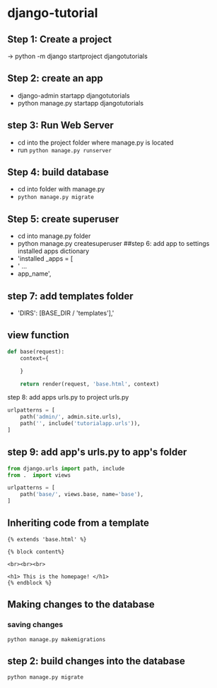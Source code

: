 # django-tutorial

## Step 1: Create a project
-> python -m django startproject djangotutorials
## Step 2: create an app
- django-admin startapp djangotutorials
- python manage.py startapp djangotutorials
## step 3: Run Web Server
- cd into the project folder where manage.py is located
- run `python manage.py runserver`
## Step 4: build database
- cd into folder with manage.py
- `python manage.py migrate`
## Step 5: create superuser
- cd into manage.py folder
- python manage.py createsuperuser
##step 6: add app to settings installed apps dictionary
- 'installed _apps = [
- ' ...
- app_name',
## step 7: add templates folder
- 'DIRS': [BASE_DIR / 'templates'],'
## view function
```python
def base(request):
    context={

    }

    return render(request, 'base.html', context)
```
step 8: add apps urls.py to project urls.py
```python
urlpatterns = [
    path('admin/', admin.site.urls),
    path('', include('tutorialapp.urls')),
]
```
## step 9: add app's urls.py to app's folder
```python
from django.urls import path, include
from .  import views

urlpatterns = [
    path('base/', views.base, name='base'),
]
```
## Inheriting code from a template
```
{% extends 'base.html' %}

{% block content%}

<br><br><br>

<h1> This is the homepage! </h1>
{% endblock %}
```
## Making changes to the database
### saving changes
```
python manage.py makemigrations
```
## step 2: build changes into the database
```
python manage.py migrate
```
